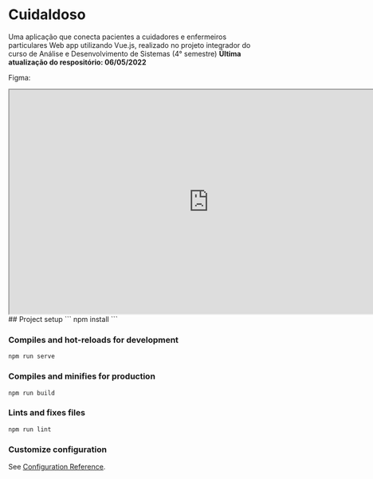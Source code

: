 # CuidaIdoso

Uma aplicação que conecta pacientes a cuidadores e enfermeiros particulares
Web app utilizando Vue.js, realizado no projeto integrador do curso de Análise e Desenvolvimento de Sistemas (4° semestre)
**Última atualização do respositório: 06/05/2022**

Figma: 
[](https://www.figma.com/community/file/1104383146968974844?preview=fullscreen)

<iframe  height="450"
  width="800" src="https://www.figma.com/embed?embed_host=astra&url=\https://www.figma.com/community/file/1104383146968974844" allowfullscreen>
</iframe>
## Project setup
```
npm install
```

### Compiles and hot-reloads for development
```
npm run serve
```

### Compiles and minifies for production
```
npm run build
```

### Lints and fixes files
```
npm run lint
```

### Customize configuration
See [Configuration Reference](https://cli.vuejs.org/config/).
